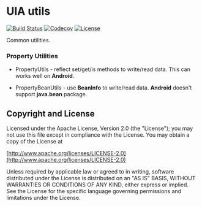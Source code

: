 UIA utils
================

[![Build Status](https://travis-ci.org/gazer2kanlin/uia.utils4j.svg?branch=master)](https://travis-ci.org/gazer2kanlin/uia.utils4j)
[![Codecov](https://img.shields.io/codecov/c/github/gazer2kanlin/uia.utils4j.svg)](https://codecov.io/gh/gazer2kanlin/uia.utils4j)
[![License](https://img.shields.io/github/license/gazer2kanlin/uia.utils4j.svg)](LICENSE)


Common utilities.

### Property Utilities

* PropertyUtils -
    reflect set/get/is methods to write/read data. This can works well on __Android__.

* PropertyBeanUtils -
    use __BeanInfo__ to write/read data. __Android__ doesn't support __java.bean__ package.



## Copyright and License

Licensed under the Apache License, Version 2.0 (the "License");
you may not use this file except in compliance with the License.
You may obtain a copy of the License at

[http://www.apache.org/licenses/LICENSE-2.0](http://www.apache.org/licenses/LICENSE-2.0)

Unless required by applicable law or agreed to in writing, software
distributed under the License is distributed on an "AS IS" BASIS,
WITHOUT WARRANTIES OR CONDITIONS OF ANY KIND, either express or implied.
See the License for the specific language governing permissions and
limitations under the License.
